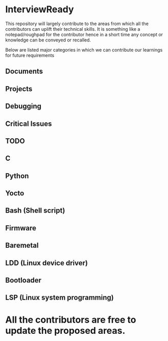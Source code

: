 # InterviewReady
This repository will largely contribute to the areas from which all the contributors can uplift their technical skills.
It is something like a notepad/roughpad for the contributor hence in a short time any concept or knowledge can be conveyed or recalled.


Below are listed major categories in which we can contribute our learnings for future requirements

## Documents
## Projects
## Debugging 
## Critical Issues
## TODO
## C 
## Python
## Yocto
## Bash (Shell script)
## Firmware
## Baremetal
## LDD (Linux device driver)
## Bootloader
## LSP (Linux system programming)

# All the contributors are free to update the proposed areas.

